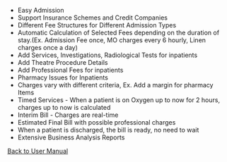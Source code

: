 * Easy Admission
* Support Insurance Schemes and Credit Companies
* Different Fee Structures for Different Admission Types
* Automatic Calculation of Selected Fees depending on the duration of stay.(Ex. Admission Fee once, MO charges every 6 hourly, Linen charges once a day)
* Add Services, Investigations, Radiological Tests for inpatients
* Add Theatre Procedure Details
* Add Professional Fees for inpatients
* Pharmacy Issues for Inpatients
* Charges vary with different criteria, Ex. Add a margin for pharmacy Items
* Timed Services - When a patient is on Oxygen up to now for 2 hours, charges up to now is calculated
* Interim Bill - Charges are real-time
* Estimated Final Bill with possible professional charges
* When a patient is discharged, the bill is ready, no need to wait
* Extensive Business Analysis Reports

[Back to User Manual](https://github.com/hmislk/hmis/wiki/User-Manual)